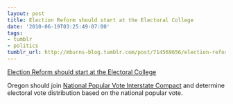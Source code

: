 ```yaml
---
layout: post
title: Election Reform should start at the Electoral College
date: '2010-06-19T03:25:49-07:00'
tags:
- tumblr
- politics
tumblr_url: http://mburns-blog.tumblr.com/post/714569656/election-reform-should-start-at-the-electoral
---
```

<a href="http://en.wikipedia.org/wiki/Every_Vote_Counts_Amendment">Election Reform should start at the Electoral College</a>

Oregon should join <a title="National Popular Vote Interstate Compact" target="_blank" href="http://en.wikipedia.org/wiki/National_Popular_Vote_Interstate_Compact">National Popular Vote Interstate Compact</a> and determine electoral vote distribution based on the national popular vote.


